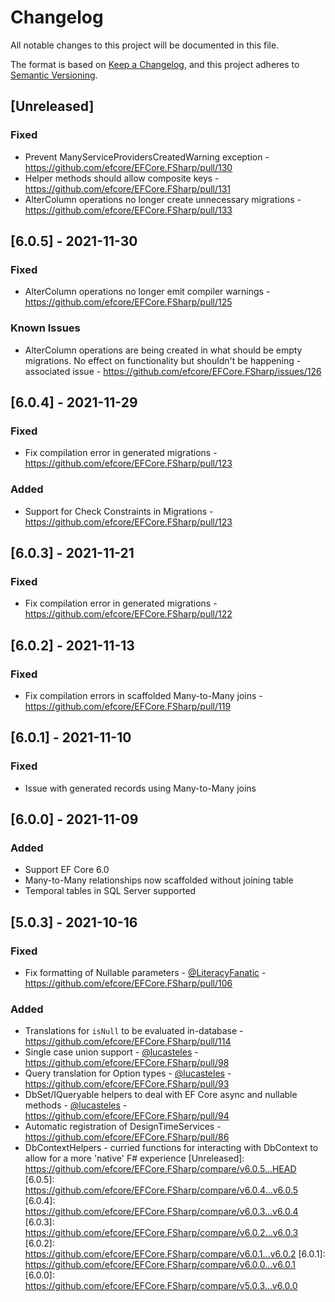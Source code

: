 # Changelog

All notable changes to this project will be documented in this file.

The format is based on [Keep a Changelog](https://keepachangelog.com/en/1.0.0/),
and this project adheres to [Semantic Versioning](https://semver.org/spec/v2.0.0.html).

## [Unreleased]

### Fixed
- Prevent ManyServiceProvidersCreatedWarning exception - https://github.com/efcore/EFCore.FSharp/pull/130
- Helper methods should allow composite keys - https://github.com/efcore/EFCore.FSharp/pull/131
- AlterColumn operations no longer create unnecessary migrations - https://github.com/efcore/EFCore.FSharp/pull/133

## [6.0.5] - 2021-11-30

### Fixed
- AlterColumn operations no longer emit compiler warnings - https://github.com/efcore/EFCore.FSharp/pull/125

### Known Issues
- AlterColumn operations are being created in what should be empty migrations. No effect on functionality but shouldn't be happening - associated issue - https://github.com/efcore/EFCore.FSharp/issues/126

## [6.0.4] - 2021-11-29

### Fixed
- Fix compilation error in generated migrations - https://github.com/efcore/EFCore.FSharp/pull/123

### Added
- Support for Check Constraints in Migrations - https://github.com/efcore/EFCore.FSharp/pull/123

## [6.0.3] - 2021-11-21

### Fixed
- Fix compilation error in generated migrations - https://github.com/efcore/EFCore.FSharp/pull/122

## [6.0.2] - 2021-11-13

### Fixed
- Fix compilation errors in scaffolded Many-to-Many joins - https://github.com/efcore/EFCore.FSharp/pull/119

## [6.0.1] - 2021-11-10

### Fixed
- Issue with generated records using Many-to-Many joins

## [6.0.0] - 2021-11-09

### Added
- Support EF Core 6.0
- Many-to-Many relationships now scaffolded without joining table
- Temporal tables in SQL Server supported

## [5.0.3] - 2021-10-16

### Fixed
- Fix formatting of Nullable parameters - [@LiteracyFanatic](https://github.com/LiteracyFanatic) - https://github.com/efcore/EFCore.FSharp/pull/106

### Added
- Translations for `isNull` to be evaluated in-database - https://github.com/efcore/EFCore.FSharp/pull/114
- Single case union support - [@lucasteles](https://github.com/lucasteles) - https://github.com/efcore/EFCore.FSharp/pull/98
- Query translation for Option types - [@lucasteles](https://github.com/lucasteles) - https://github.com/efcore/EFCore.FSharp/pull/93
- DbSet/IQueryable helpers to deal with EF Core async and nullable methods - [@lucasteles](https://github.com/lucasteles) - https://github.com/efcore/EFCore.FSharp/pull/94
- Automatic registration of DesignTimeServices - https://github.com/efcore/EFCore.FSharp/pull/86
- DbContextHelpers - curried functions for interacting with DbContext to allow for a more 'native' F# experience
[Unreleased]: https://github.com/efcore/EFCore.FSharp/compare/v6.0.5...HEAD
[6.0.5]: https://github.com/efcore/EFCore.FSharp/compare/v6.0.4...v6.0.5
[6.0.4]: https://github.com/efcore/EFCore.FSharp/compare/v6.0.3...v6.0.4
[6.0.3]: https://github.com/efcore/EFCore.FSharp/compare/v6.0.2...v6.0.3
[6.0.2]: https://github.com/efcore/EFCore.FSharp/compare/v6.0.1...v6.0.2
[6.0.1]: https://github.com/efcore/EFCore.FSharp/compare/v6.0.0...v6.0.1
[6.0.0]: https://github.com/efcore/EFCore.FSharp/compare/v5.0.3...v6.0.0
